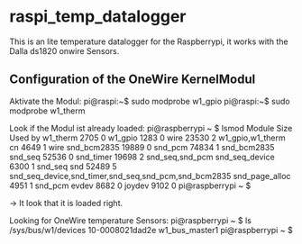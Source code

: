 raspi_temp_datalogger
=====================
This is an lite temperature datalogger for the Raspberrypi, it works with the Dalla ds1820 onwire Sensors.

Configuration of the OneWire KernelModul
--------------

Aktivate the Modul:
    pi@raspi:~$ sudo modprobe w1_gpio
    pi@raspi:~$ sudo modprobe w1_therm

Look if the Modul ist already loaded:
   pi@raspberrypi ~ $ lsmod
   Module                  Size  Used by
   w1_therm                2705  0 
   w1_gpio                 1283  0 
   wire                   23530  2 w1_gpio,w1_therm
   cn                      4649  1 wire
   snd_bcm2835            19889  0 
   snd_pcm                74834  1 snd_bcm2835
   snd_seq                52536  0 
   snd_timer              19698  2 snd_seq,snd_pcm
   snd_seq_device          6300  1 snd_seq
   snd                    52489  5 snd_seq_device,snd_timer,snd_seq,snd_pcm,snd_bcm2835
   snd_page_alloc          4951  1 snd_pcm
   evdev                   8682  0 
   joydev                  9102  0 
   pi@raspberrypi ~ $ 
 
 -> It look that it is loaded right.
 
 Looking for OneWire temperature Sensors:
   pi@raspberrypi ~ $ ls /sys/bus/w1/devices
   10-0008021dad2e  w1_bus_master1
   pi@raspberrypi ~ $